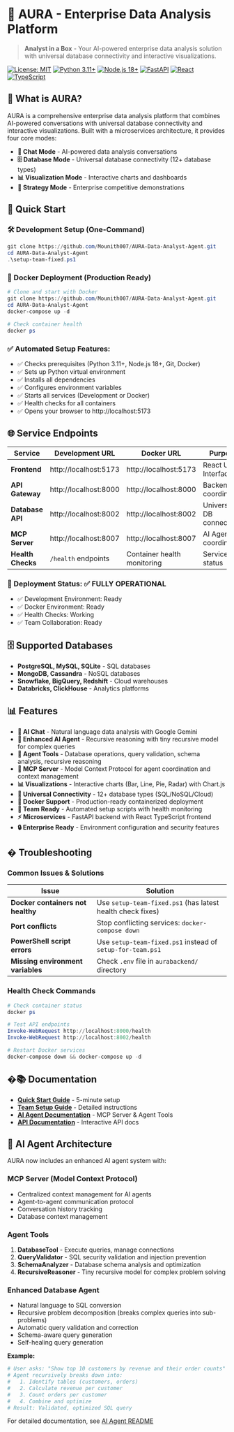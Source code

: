 # 🌟 AURA - Enterprise Data Analysis Platform

> **Analyst in a Box** - Your AI-powered enterprise data analysis solution with universal database connectivity and interactive visualizations.

[![License: MIT](https://img.shields.io/badge/License-MIT-yellow.svg)](https://opensource.org/licenses/MIT)
[![Python 3.11+](https://img.shields.io/badge/python-3.11+-blue.svg)](https://www.python.org/downloads/)
[![Node.js 18+](https://img.shields.io/badge/node-18+-green.svg)](https://nodejs.org/)
[![FastAPI](https://img.shields.io/badge/FastAPI-005571?logo=fastapi)](https://fastapi.tiangolo.com)
[![React](https://img.shields.io/badge/React-20232A?logo=react&logoColor=61DAFB)](https://reactjs.org/)
[![TypeScript](https://img.shields.io/badge/TypeScript-007ACC?logo=typescript&logoColor=white)](https://www.typescriptlang.org/)

## 🎯 What is AURA?

AURA is a comprehensive enterprise data analysis platform that combines AI-powered conversations with universal database connectivity and interactive visualizations. Built with a microservices architecture, it provides four core modes:

- **💬 Chat Mode** - AI-powered data analysis conversations
- **🗄️ Database Mode** - Universal database connectivity (12+ database types)
- **📊 Visualization Mode** - Interactive charts and dashboards  
- **🚀 Strategy Mode** - Enterprise competitive demonstrations

## 🚀 Quick Start

### 🛠️ Development Setup (One-Command)

```powershell
git clone https://github.com/Mounith007/AURA-Data-Analyst-Agent.git
cd AURA-Data-Analyst-Agent
.\setup-team-fixed.ps1
```

### 🐳 Docker Deployment (Production Ready)

```powershell
# Clone and start with Docker
git clone https://github.com/Mounith007/AURA-Data-Analyst-Agent.git
cd AURA-Data-Analyst-Agent
docker-compose up -d

# Check container health
docker ps
```

### ✅ Automated Setup Features:
- ✅ Checks prerequisites (Python 3.11+, Node.js 18+, Git, Docker)
- ✅ Sets up Python virtual environment  
- ✅ Installs all dependencies
- ✅ Configures environment variables
- ✅ Starts all services (Development or Docker)
- ✅ Health checks for all containers
- ✅ Opens your browser to http://localhost:5173

## 🌐 Service Endpoints

| Service | Development URL | Docker URL | Purpose |
|---------|----------------|------------|---------|
| **Frontend** | http://localhost:5173 | http://localhost:5173 | React UI Interface |
| **API Gateway** | http://localhost:8000 | http://localhost:8000 | Backend coordination |
| **Database API** | http://localhost:8002 | http://localhost:8002 | Universal DB connectivity |
| **MCP Server** | http://localhost:8007 | http://localhost:8007 | AI Agent coordination |
| **Health Checks** | `/health` endpoints | Container health monitoring | Service status |

### 🔄 Deployment Status: **✅ FULLY OPERATIONAL**
- ✅ Development Environment: Ready
- ✅ Docker Environment: Ready  
- ✅ Health Checks: Working
- ✅ Team Collaboration: Ready

## 🗄️ Supported Databases

- **PostgreSQL, MySQL, SQLite** - SQL databases
- **MongoDB, Cassandra** - NoSQL databases  
- **Snowflake, BigQuery, Redshift** - Cloud warehouses
- **Databricks, ClickHouse** - Analytics platforms

## 📊 Features

- **🤖 AI Chat** - Natural language data analysis with Google Gemini
- **🧠 Enhanced AI Agent** - Recursive reasoning with tiny recursive model for complex queries
- **🔧 Agent Tools** - Database operations, query validation, schema analysis, recursive reasoning
- **🔄 MCP Server** - Model Context Protocol for agent coordination and context management
- **📊 Visualizations** - Interactive charts (Bar, Line, Pie, Radar) with Chart.js
- **🔌 Universal Connectivity** - 12+ database types (SQL/NoSQL/Cloud)
- **🐳 Docker Support** - Production-ready containerized deployment
- **👥 Team Ready** - Automated setup scripts with health monitoring
- **⚡ Microservices** - FastAPI backend with React TypeScript frontend
- **🔒 Enterprise Ready** - Environment configuration and security features

## � Troubleshooting

### Common Issues & Solutions

| Issue | Solution |
|-------|----------|
| **Docker containers not healthy** | Use `setup-team-fixed.ps1` (has latest health check fixes) |
| **Port conflicts** | Stop conflicting services: `docker-compose down` |
| **PowerShell script errors** | Use `setup-team-fixed.ps1` instead of `setup-for-team.ps1` |
| **Missing environment variables** | Check `.env` file in `aurabackend/` directory |

### Health Check Commands
```powershell
# Check container status
docker ps

# Test API endpoints
Invoke-WebRequest http://localhost:8000/health
Invoke-WebRequest http://localhost:8002/health

# Restart Docker services
docker-compose down && docker-compose up -d
```

## �📚 Documentation

- **[Quick Start Guide](QUICKSTART.md)** - 5-minute setup
- **[Team Setup Guide](README-TEAM.md)** - Detailed instructions  
- **[AI Agent Documentation](aurabackend/AI_AGENT_README.md)** - MCP Server & Agent Tools
- **[API Documentation](http://localhost:8002/docs)** - Interactive API docs

## 🤖 AI Agent Architecture

AURA now includes an enhanced AI agent system with:

### MCP Server (Model Context Protocol)
- Centralized context management for AI agents
- Agent-to-agent communication protocol
- Conversation history tracking
- Database context management

### Agent Tools
1. **DatabaseTool** - Execute queries, manage connections
2. **QueryValidator** - SQL security validation and injection prevention
3. **SchemaAnalyzer** - Database schema analysis and optimization
4. **RecursiveReasoner** - Tiny recursive model for complex problem solving

### Enhanced Database Agent
- Natural language to SQL conversion
- Recursive problem decomposition (breaks complex queries into sub-problems)
- Automatic query validation and correction
- Schema-aware query generation
- Self-healing query generation

**Example:**
```python
# User asks: "Show top 10 customers by revenue and their order counts"
# Agent recursively breaks down into:
#   1. Identify tables (customers, orders)
#   2. Calculate revenue per customer
#   3. Count orders per customer
#   4. Combine and optimize
# Result: Validated, optimized SQL query
```

For detailed documentation, see [AI Agent README](aurabackend/AI_AGENT_README.md)
